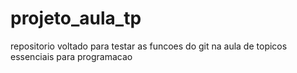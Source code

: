 # projeto_aula_tp
repositorio voltado para testar as funcoes do git na aula de topicos essenciais para programacao
